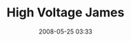 ---
title: "High Voltage James"
picture: "/assets/camera-roll/2008/2008-05-25-high-voltage-james/recon-3-027.jpg"
date: 2008-05-25 03:33
location:
  - Nicollet Island
thumbnail: "/assets/camera-roll/2008/2008-05-25-high-voltage-james/recon-3-027-thumbnail.jpg"
tags:
  - photograph
  - James
  - high voltage
  - sign
  - Nicollet Island
  - Recon 3
---